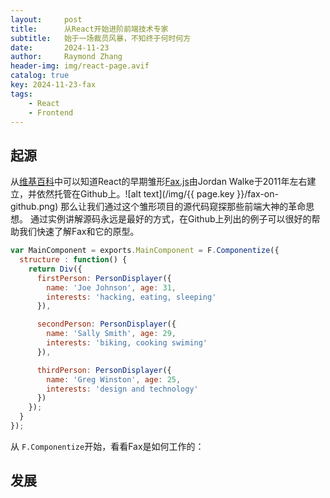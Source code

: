 ```yaml
---
layout:     post
title:      从React开始进阶前端技术专家
subtitle:   始于一场裁员风暴，不知终于何时何方
date:       2024-11-23
author:     Raymond Zhang
header-img: img/react-page.avif
catalog: true
key: 2024-11-23-fax
tags:
    - React
    - Frontend
---
```


## 起源
从[维基百科](https://zh.wikipedia.org/zh-cn/React)中可以知道React的早期雏形[Fax.js](https://github.com/jordwalke/FaxJs)由Jordan Walke于2011年左右建立，并依然托管在Github上。![alt text](/img/{{ page.key }}/fax-on-github.png)
那么让我们通过这个雏形项目的源代码窥探那些前端大神的革命思想。
通过实例讲解源码永远是最好的方式，在Github上列出的例子可以很好的帮助我们快速了解Fax和它的原型。
```javascript
var MainComponent = exports.MainComponent = F.Componentize({
  structure : function() {
    return Div({
      firstPerson: PersonDisplayer({
        name: 'Joe Johnson', age: 31,
        interests: 'hacking, eating, sleeping'
      }),

      secondPerson: PersonDisplayer({
        name: 'Sally Smith', age: 29,
        interests: 'biking, cooking swiming'
      }),

      thirdPerson: PersonDisplayer({
        name: 'Greg Winston', age: 25,
        interests: 'design and technology'
      })
    });
  }
});
```
从 `F.Componentize`开始，看看Fax是如何工作的：

## 发展